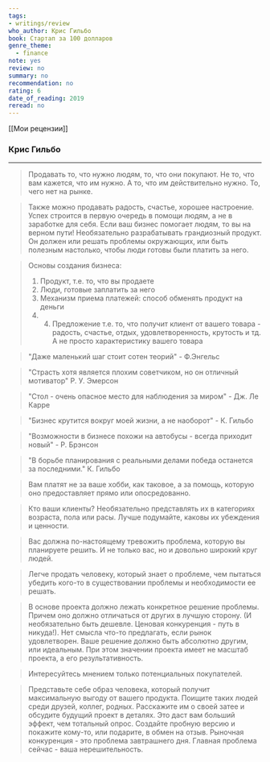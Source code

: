 ```yaml
---
tags: 
- writings/review
who_author: Крис Гильбо
book: Стартап за 100 долларов
genre_theme:
  - finance
note: yes
review: no
summary: no
recommendation: no
rating: 6
date_of_reading: 2019
reread: no
---
```

[[Мои рецензии]]
### Крис Гильбо
---
  

> Продавать то, что нужно людям, то, что они покупают. Не то, что вам кажется, что им нужно. А то, что им действительно нужно. То, чего нет на рынке.

> Также можно продавать радость, счастье, хорошее настроение. Успех строится в первую очередь в помощи людям, а не в заработке для себя. Если ваш бизнес помогает людям, то вы на верном пути! Необязательно разрабатывать грандиозный продукт. Он должен или решать проблемы окружающих, или быть полезным настолько, чтобы люди готовы были платить за него.

> Основы создания бизнеса:  
> 1. Продукт, т.е. то, что вы продаете  
> 2. Люди, готовые заплатить за него  
> 3. Механизм приема платежей: способ обменять продукт на деньги  
> 4. 4. Предложение т.е. то, что получит клиент от вашего товара - радость, счастье, отдых, удовлетворенность, крутость и тд. А не просто характеристику вашего товара  

> "Даже маленький шаг стоит сотен теорий" - Ф.Энгельс

> "Страсть хотя является плохим советчиком, но он отличный мотиватор" Р. У. Эмерсон

> "Стол - очень опасное место для наблюдения за миром" - Дж. Ле Карре

> "Бизнес крутится вокруг моей жизни, а не наоборот" - К. Гильбо

> "Возможности в бизнесе похожи на автобусы - всегда приходит новый" - Р. Брэнсон

> "В борьбе планирования с реальными делами победа останется за последними." К. Гильбо

> Вам платят не за ваше хобби, как таковое, а за помощь, которую оно предоставляет прямо или опосредованно.

> Кто ваши клиенты? Необязательно представлять их в категориях возраста, пола или расы. Лучше подумайте, каковы их убеждения и ценности.

> Вас должна по-настоящему тревожить проблема, которую вы планируете решить. И не только вас, но и довольно широкий круг людей.

> Легче продать человеку, который знает о проблеме, чем пытаться убедить кого-то в существовании проблемы и необходимости ее решать.

> В основе проекта должно лежать конкретное решение проблемы. Причем оно должно отличаться от других в лучшую сторону. (И необязательно быть дешевле. Ценовая конкуренция - путь в никуда!). Нет смысла что-то предлагать, если рынок удовлетворен. Ваше решение должно быть абсолютно другим, или идеальным. При этом значении проекта имеет не масштаб проекта, а его результативность.

> Интересуйтесь мнением только потенциальных покупателей.

> Представьте себе образ человека, который получит максимальную выгоду от вашего продукта. Поищите таких людей среди друзей, коллег, родных. Расскажите им о своей затее и обсудите будущий проект в деталях. Это даст вам больший эффект, чем тотальный опрос. Создайте пробную версию и покажите кому-то, или подарите, в обмен на отзыв. Рыночная конкуренция - это проблема завтрашнего дня. Главная проблема сейчас - ваша нерешительность.